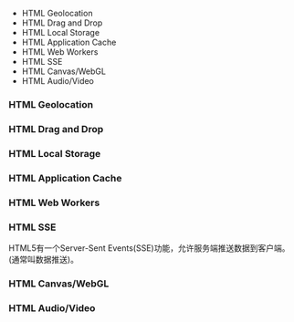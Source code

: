 * HTML Geolocation
* HTML Drag and Drop
* HTML Local Storage
* HTML Application Cache
* HTML Web Workers
* HTML SSE
* HTML Canvas/WebGL
* HTML Audio/Video

### HTML Geolocation

### HTML Drag and Drop

### HTML Local Storage

### HTML Application Cache

### HTML Web Workers

### HTML SSE
HTML5有一个Server-Sent Events(SSE)功能，允许服务端推送数据到客户端。(通常叫数据推送)。

### HTML Canvas/WebGL

### HTML Audio/Video
